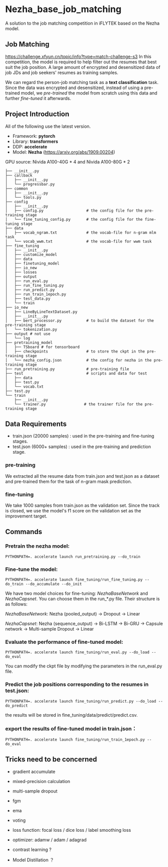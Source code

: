 # Nezha_base_job_matching
A solution to the job matching competition in iFLYTEK based on the Nezha model.

## Job Matching
https://challenge.xfyun.cn/topic/info?type=match-challenge-s3
In this competition, the model is required to help filter out the resumes that best suit the job position. A large amount of encrypted and desensitized data of job JDs and job seekers' resumes as training samples. 

We can regard the person-job matching task as a **text classification** task. Since the data was encrypted and desensitized, instead of using a pre-trained model, we *pre-trained* the model from scratch using this data and further *fine-tuned* it afterwards.


## Project Introduction
All of the following use the latest version.
* Framework: **pytorch**
* Library: **transformers**
* DDP: **accelerate**
* Model: **Nezha** (https://arxiv.org/abs/1909.00204)

GPU source: Nivida A100-40G * 4 and Nivida A100-80G * 2

```
├── __init__.py
├── callback
│   ├── __init__.py
│   └── progressbar.py
├── common
│   ├── __init__.py
│   └── tools.py
├── config
│   ├── __init__.py
│   ├── config.py                   # the config file for the pre-training stage
│   └── fine_tuning_config.py       # the config file for the fine-tuning stage
├── data
│   ├── vocab_ngram.txt             # the vocab-file for n-gram mlm task
│   └── vocab_wwm.txt               # the vocab-file for wwm task
├── fine_tuning
│   ├── __init__.py
│   ├── customize_model             
│   ├── data                        
│   ├── finetuning_model
│   ├── io_new
│   ├── losses
│   ├── output
│   ├── run_eval.py
│   ├── run_fine_tuning.py
│   ├── run_predict.py
│   ├── run_train_1epoch.py
│   ├── test_data.py
│   └── train
├── io_new
│   ├── LineByLineTextDataset.py
│   ├── __init__.py
│   ├── bert_processor.py           # to build the dataset for the pre-training stage
│   └── tokenization.py
├── output # not use
│   └── log
├── pretraining_model
│   ├── TSboard # for tensorboard
│   ├── checkpoints                 # to store the ckpt in the pre-training stage
│   └── nezha_config.json           # the config for nezha in the pre-training stage
├── run_pretraining.py              # pre-training file
├── test                            # scripts and data for test
│   ├── data
│   ├── test.py
│   └── vocab.txt
├── test.py
└── train
    ├── __init__.py
    └── trainer.py                 # the trainer file for the pre-training stage

``````

## Data Requirements
* train.json (20000 samples) : used in the pre-training and fine-tuning stages.
* test.json (6000+ samples) : used in the pre-training and prediction stage.

### pre-training
We extracted all the resume data from train.json and test.json as a dataset and pre-trained them for the task of n-gram mask prediction. 

### fine-tuning
We take 1000 samples from train.json as the validation set. Since the track is closed, we use the model's f1 score on the validation set as the improvement target.


## Commands

### Pretrain the nezha model:

```PYTHONPATH=. accelerate launch run_pretraining.py --do_train```


### Fine-tune the model:

```PYTHONPATH=. accelerate launch fine_tuning/run_fine_tuning.py --do_train --do_accumulate --do_init```

We have two model choices for fine-tuning: *NezhaBaseNetwork* and *NezhaCapsnet*. You can choose them in the run_*.py file. Their structure is as follows:

*NezhaBaseNetwork*: Nezha (pooled_output) -> Dropout -> Linear

*NezhaCapsnet*: Nezha (sequence_output) -> Bi-LSTM -> Bi-GRU -> Capsule network -> Multi-sample Dropout -> Linear

### Evaluate the performance of fine-tuned model:

```PYTHONPATH=. accelerate launch fine_tuning/run_eval.py --do_load --do_eval```

You can modify the ckpt file by modifying the parameters in the run_eval.py file.

### Predict the job positions corresponding to the resumes in test.json:

```PYTHONPATH=. accelerate launch fine_tuning/run_predict.py --do_load --do_predict```

the results will be stored in fine_tuning/data/predict/predict.csv.

### export the results of fine-tuned model in train.json：

```PYTHONPATH=. accelerate launch fine_tuning/run_train_1epoch.py --do_eval```


## Tricks need to be concerned

* gradient accumulate
* mixed-precision calculation
* multi-sample dropout
* fgm
* ema
* voting
* loss function: focal loss / dice loss / label smoothing loss
* optimizer: adamw / adam / adagrad

* contrast learning ?
* Model Distillation ？

